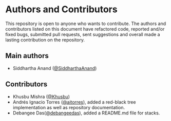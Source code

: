 Authors and Contributors
===============

This repository is open to anyone who wants to contribute. The authors and contributors listed on this document have refactored code, reported and/or fixed bugs, submitted pull requests, sent suggestions and overall made a lasting contribution on the repository.

## Main authors

* Siddhartha Anand ([@SiddharthaAnand](https://github.com/SiddharthaAnand))

## Contributors

* Khusbu Mishra ([@Khusbu](https://github.com/Khusbu))
* Andrés Ignacio Torres ([@aitorres](https://github.com/aitorres)), added a red-black tree implementation as well as repository documentation.
* Debangee Das([@debangeedas](https://github.com/debangeedas)), added a README.md file for stacks.